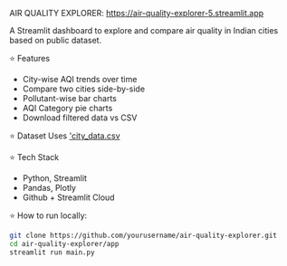AIR QUALITY EXPLORER: https://air-quality-explorer-5.streamlit.app

A Streamlit dashboard to explore and compare air quality in Indian cities based on public dataset.


⭐️ Features
- City-wise AQI trends over time
- Compare two cities side-by-side
- Pollutant-wise bar charts
- AQI Category pie charts 
- Download filtered data vs CSV

⭐️ Dataset
Uses ['city_data.csv](https://www.kaggle.com/datasets/rohanrao/air-quality-data-in-india)

⭐️ Tech Stack
- Python, Streamlit
- Pandas, Plotly
- Github + Streamlit Cloud

⭐️ How to run locally:
```bash
git clone https://github.com/yourusername/air-quality-explorer.git
cd air-quality-explorer/app
streamlit run main.py

